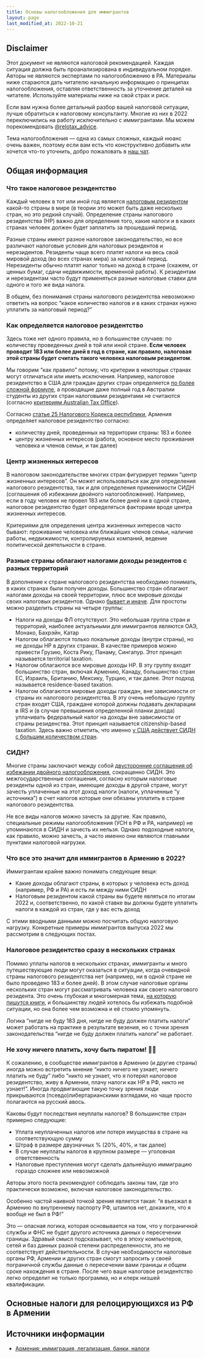 ```yaml
---
title: Основы налогообложения для иммигрантов
layout: page
last_modified_at: 2022-10-21
---
```


## Disclaimer

Этот документ не являются налоговой рекомендацией. Каждая ситуация должна быть проанализирована в индивидуальном порядке.
Авторы не являются экспертами по налогообложению в РА. Материалы ниже стараются дать читателю начальную информацию о
принципах налогообложения, оставляя ответственность за уточнение деталей на читателе. Используйте материалы ниже на свой
страх и риск.

Если вам нужна более детальный разбор вашей налоговой ситуации, лучше обратиться к налоговому консультанту. Многие из
них в 2022 переключились на работу исключительно с иммигрантами. Мы можем порекомендовать
[@relotax_advice](https://t.me/relotax_advice).

Тема налогообложения — одна из самых сложных, каждый нюанс очень важен, поэтому если вам есть что конструктивно добавить
или хочется что-то уточнить, добро пожаловать в [наш чат](https://t.me/am_banking_and_relocation_chat).

## Общая информация

### Что такое налоговое резидентство

Каждый человек в тот или иной год является [налоговым резидентом](https://en.m.wikipedia.org/wiki/Tax_residence)
какой-то страны в мире (в теории это может быть даже несколько стран, но это редкий случай). Определение страны
налогового резидентства (НР) важно для определения того, какие налоги и в каких странах человек должен будет заплатить
за прошедший период.

Разные страны имеют разное налоговое законодательство, но все различают налоговые условия для налоговых резидентов и
нерезидентов. Резиденты чаще всего платят налоги на весь свой мировой доход (во всех странах мира) за налоговый период.
Нерезиденты обычно платят налог только на доход в стране (скажем, от ценных бумаг, сдачи недвижимости, временной работы).
К резидентам и нерезидентам часто будут применяться разные налоговые ставки для одного и того же вида налога.

В общем, без понимания страны налогового резидентства невозможно ответить на вопрос “какое количество налогов и в
каких странах нужно уплатить за налоговый период?”

### Как определяется налоговое резидентство

Здесь тоже нет одного правила, но в большинстве случаев: по количеству проведенных дней в той или иной стране.
**Если человек проводит 183 или более дней в год в стране, как правило, налоговая этой страны будет считать такого
человека налоговым резидентом**.

Мы говорим “как правило” потому, что критерии в некоторых странах могут отличаться или иметь исключения. Например,
налоговое резидентство в США для граждан других стран определяется
[по более сложной формуле](https://www.irs.gov/individuals/international-taxpayers/substantial-presence-test), а
проводящие даже полный год в Австралии студенты из других стран налоговыми резидентами не считаются (согласно
[критериям Australian Tax Office](https://www.ato.gov.au/Individuals/coming-to-australia-or-going-overseas/Your-tax-residency/Australian-resident-for-tax-purposes/)).

Согласно [статье 25 Налогового Кодекса республики](https://www.arlis.am/DocumentView.aspx?docid=137404),
Армения определяет налоговое резидентство согласно:
- количеству дней, проведенных на территории страны: 183 и более
- центру жизненных интересов (работа, основное место проживания человека и членов семьи, и так далее)

### Центр жизненных интересов

В налоговом законодательстве многих стран фигурирует термин “центр жизненных интересов”. Он может использоваться как
для определения налогового резидентства, так и для определения применимости СИДН (соглашения об избежании двойного
налогообложения). Например, если в году человек не провел 183 или более дней ни в одной стране, налоговое резидентство
будет определяться факторами вроде центра жизненных интересов.

Критериями для определения центра жизненных интересов часто бывают: проживание человека или ближайших членов семьи,
наличие работы, недвижимости, контролируемых компаний, ведение политической деятельности в стране.

### Разные страны облагают налогами доходы резидентов с разных территорий

В дополнение к стране налогового резидентства необходимо понимать, в каких странах были получен доходы. Большинство
стран облагают налогами доходы на своей территории, плюс все мировые доходы своих налоговых резидентов.
Однако [бывает и иначе](https://en.wikipedia.org/wiki/International_taxation#Individuals). Для простоты можно разделить
страны на четыре группы:

- Налоги на доходы ФЛ отсутствуют. Это небольшая группа стран и территорий, наиболее актуальными для иммигрантов являются ОАЭ, Монако, Бахрэйн, Катар
- Налогом облагаются только локальные доходы (внутри страны), но не доходы НР в других странах. В качестве примеров можно привести Грузию, Коста Рику, Панаму, Сингапур. Этот принцип называется territorial taxation.
- Налогом облагаются все мировые доходы НР. В эту группу входят большинство стран, включая Армению, Канаду, большинство стран ЕС, Израиль, Британию, Мексику, Турцию, и так далее. Этот подход называется residence-based taxation.
- Налогом облагаются мировые доходы граждан, вне зависимости от страны их налогового резидентства. В эту очень небольшую группу стран входят США, граждане которой должны подавать декларации в IRS и (в случае превышения определенной планки дохода) уплачивать федеральный налог на доходы вне зависимости от страны резиденства. Этот принцип называется citizenship-based taxation. Здесь важно отметить, что именно [у США действует СИДН с большим количеством стран](https://www.irs.gov/businesses/international-businesses/united-states-income-tax-treaties-a-to-z).

### СИДН?

Многие страны заключают между собой [двусторонние соглашения об избежании двойного налогообложения](https://en.wikipedia.org/wiki/Double_taxation),
сокращенно СИДН. Это межгосударственные соглашения, согласно которым налоговые резиденты одной из стран, имеющие доходы
в другой стране, могут зачесть уплаченные на этот доход налоги (налоги, уплаченные “у источника”) в счет налогов
которые они обязаны уплатить в стране налогового резидентства.

Не все виды налогов можно зачесть за другие. Как правило, специальные режимы налогообложения (УСН в РФ и РА, например)
не упоминаются в СИДН и зачесть их нельзя. Однако подоходные налоги, как правило, можно зачесть, а часто именно они
являются главными пунктами налоговой нагрузки.

### Что все это значит для иммигрантов в Армению в 2022?

Иммигрантам крайне важно понимать следующие вещи:

- Какие доходы облагают страны, в которых у человека есть доход (например, РФ и РА) и есть ли между ними СИДН
- Налоговым резидентом какой страны вы будете являться по итогам 2022 и, соответственно, по какой ставке вы должны будете уплатить налоги в каждой из стран, где у вас есть доход

С этими вводными данными можно посчитать общую налоговую нагрузку. Конкретные примеры иммигрантов выпуска 2022
мы рассмотрим в следующих постах.

### Налоговое резидентство сразу в нескольких странах

Помимо уплаты налогов в нескольких странах, иммигранты и много путешествующие люди могут оказаться в ситуации, когда
очевидной страны налогового резидентства нет (например, ни в одной стране не было проведено 183 и более дней). В этом
случае налоговые органы нескольких стран могут рассматривать человека как своего налогового резидента. Это очень
глубокая и многомерная тема, [на которую пишутся книги](https://www.buzko.legal/digital/putevoditel-dlya-cifrovyh-kochevnikov),
и большинству людей хотелось бы избежать подобной ситуации, но она более чем возможна и её стоило упомянуть.

Логика “нигде не буду 183 дня, нигде не буду должен платить налоги” может работать на практике в результате везения,
но с точки зрения законодательства “нигде не буду должен платить налоги” не работает.

### Не хочу ничего платить, хочу быть пиратом! 🏴‍☠️

К сожалению, в сообществе иммигрантов в Армению (и другие страны) иногда можно встретить мнение “никто ничего не узнает,
ничего платить не буду” либо “никто не узнает, что я потерял налоговое резидентство, живу в Армении, плачу налоги как НР
в РФ, никто не узнает!”. Иногда продвигающие такую точку зрения люди прикрываются (псевдо)либертарианскими взглядами,
но чаще просто полагаются на русский авось.

Каковы будут последствия неуплаты налогов? В большинстве стран примерно следующие:

- Уплата неуплаченных налогов или потеря имущества в стране на соответствующую сумму
- Штраф в размере двузначных % (20%, 40%, и так далее)
- В случае неуплаты налогов в крупном размере — уголовная ответственность
- Налоговые преступления могут сделать дальнейшую иммиграцию гораздо сложнее или невозможной

Авторы этого поста рекомендуют соблюдать законы там, где это практически возможно, включая налоговое законодательство.

Особенно частой наивной точкой зрения является такая: “я въезжал в Армению по внутреннему паспорту РФ, штампов нет,
докажите, что я вообще не был в РФ!”

Это — опасная логика, которая основывается на том, что у пограничной службы и ФНС не будет другого источника данных о
пересечении границы. Здравый смысл подсказывает, что в эпоху компьютеров, сетей и баз данных разной степени
распределенности, это не соответствует действительности. В случае необходимости налоговые органы РФ, Армении и других
стран смогут запросить у своей пограничной службы данные о пересечении вами границы и общем сроке нахождения в стране.
После чего ваше налоговое резидентство легко определит не только программа, но и клерк низшей квалификации.

## Основные налоги для релоцирующихся из РФ в Армении

[//]: # (todo: Расписать налоги)

## Источники информации

- [Армения: иммиграция, легализация, банки, налоги](https://t.me/am_banking_and_residency)
